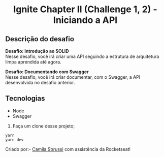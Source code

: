 <h1 align="center"> Ignite Chapter II (Challenge 1, 2) - Iniciando a API </h1>


## Descrição do desafio
<strong>Desafio: Introdução ao SOLID</strong></br>
Nesse desafio, você irá criar uma API seguindo a estrutura de arquitetura limpa aprendida até agora.

<strong>Desafio: Documentando com Swagger</strong></br>
Nesse desafio, você irá criar documentar, com o Swagger, a API desenvolvida no desafio anterior.


##  Tecnologias
- Node
- Swagger

1. Faça um clone desse projeto;

  ```
  yarn
  yarn dev

  ``` 
  
  
Criado por:- [Camila Sbrussi](https://github.com/camisbrussi/) com assistência da Rocketseat!

